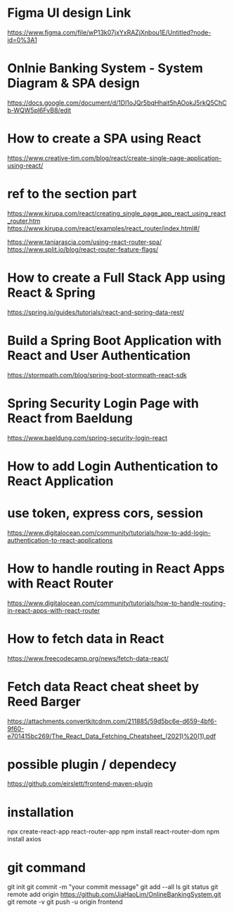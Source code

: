 # Figma UI design Link
https://www.figma.com/file/wP13k07jxYxRAZjXnbou1E/Untitled?node-id=0%3A1

# Onlnie Banking System - System Diagram & SPA design
https://docs.google.com/document/d/1Dl1oJQr5bqHhait5hAOokJ5rkQ5ChCb-WQW5pl6FvB8/edit

# How to create a SPA using React
https://www.creative-tim.com/blog/react/create-single-page-application-using-react/

# ref to the section part
https://www.kirupa.com/react/creating_single_page_app_react_using_react_router.htm
https://www.kirupa.com/react/examples/react_router/index.html#/

https://www.taniarascia.com/using-react-router-spa/
https://www.split.io/blog/react-router-feature-flags/

# How to create a Full Stack App using React & Spring 
https://spring.io/guides/tutorials/react-and-spring-data-rest/

# Build a Spring Boot Application with React and User Authentication
https://stormpath.com/blog/spring-boot-stormpath-react-sdk

# Spring Security Login Page with React from Baeldung
https://www.baeldung.com/spring-security-login-react

# How to add Login Authentication to React Application
# use token, express cors, session
https://www.digitalocean.com/community/tutorials/how-to-add-login-authentication-to-react-applications

# How to handle routing in React Apps with React Router
https://www.digitalocean.com/community/tutorials/how-to-handle-routing-in-react-apps-with-react-router

# How to fetch data in React
https://www.freecodecamp.org/news/fetch-data-react/

# Fetch data React cheat sheet by Reed Barger
https://attachments.convertkitcdnm.com/211885/59d5bc6e-d659-4bf6-9f60-e701415bc269/The_React_Data_Fetching_Cheatsheet_(2021)%20(1).pdf

# possible plugin / dependecy
https://github.com/eirslett/frontend-maven-plugin

# installation
npx create-react-app react-router-app
npm install react-router-dom
npm install axios

# git command
git init
git commit -m "your commit message"
git add --all
ls
git status
git remote add origin https://github.com/JiaHaoLim/OnlineBankingSystem.git
git remote -v
git push -u origin frontend